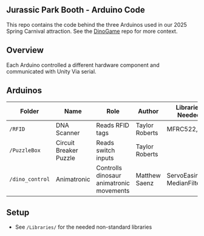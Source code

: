 ## Jurassic Park Booth - Arduino Code
This repo contains the code behind the three Arduinos used in our 2025 Spring Carnival attraction. See the [DinoGame](github.com/p0nk0/DinoGame) repo for more context.

## Overview
Each Arduino controlled a different hardware component and communicated with Unity Via serial.
 
## Arduinos
| Folder | Name | Role | Author | Libraries Needed | Arduino Type |
|---|---|---|---|---|---|
| `/RFID` | DNA Scanner | Reads RFID tags | Taylor Roberts | MFRC522, SPI | MKR Zero |
| `/PuzzleBox` | Circuit Breaker Puzzle | Reads switch inputs | Taylor Roberts | | Uno |
| `/dino_control` | Animatronic | Controlls dinosaur animatronic movements | Matthew Saenz | ServoEasing, MedianFilterLib | Mega |

## Setup
- See `/Libraries/` for the needed non-standard libraries
